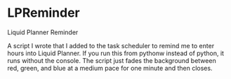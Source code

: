 # LPReminder
Liquid Planner Reminder

A script I wrote that I added to the task scheduler to remind me to enter hours into Liquid Planner.  If you run this from pythonw instead of python, it runs without the console.
The script just fades the background between red, green, and blue at a medium pace for one minute and then closes.

